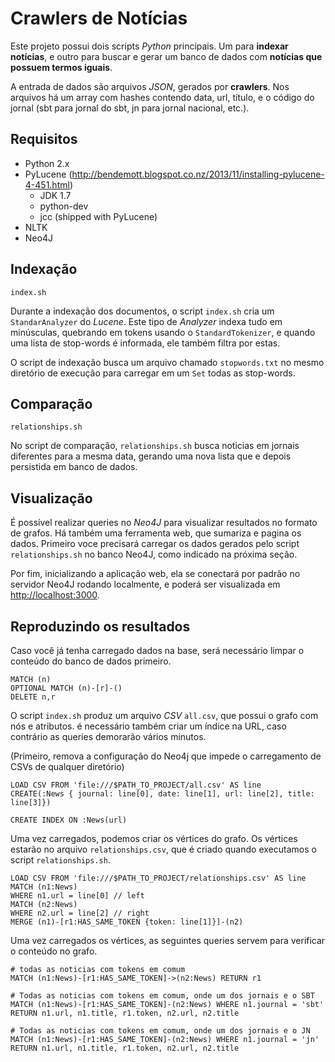 # Crawlers de Notícias

Este projeto possui dois scripts *Python* principais. Um para **indexar notícias**, e outro
para buscar e gerar um banco de dados com **notícias que possuem termos iguais**.

A entrada de dados são arquivos *JSON*, gerados por **crawlers**. Nos arquivos há um array com
hashes contendo data, url, título, e o código do jornal (sbt para jornal do sbt, jn para
jornal nacional, etc.).

## Requisitos

- Python 2.x
- PyLucene (http://bendemott.blogspot.co.nz/2013/11/installing-pylucene-4-451.html)
  - JDK 1.7
  - python-dev
  - jcc (shipped with PyLucene)
- NLTK
- Neo4J

## Indexação

`index.sh`

Durante a indexação dos documentos, o script `index.sh` cria um `StandarAnalyzer` do *Lucene*.
Este tipo de *Analyzer* indexa tudo em minúsculas, quebrando em tokens usando o `StandardTokenizer`, 
e quando uma lista de stop-words é informada, ele também filtra por estas.

O script de indexação busca um arquivo chamado `stopwords.txt` no mesmo diretório de execução
para carregar em um `Set` todas as stop-words.

## Comparação

`relationships.sh`

No script de comparação, `relationships.sh` busca noticias em jornais diferentes para
a mesma data, gerando uma nova lista que e depois persistida em banco de dados.

## Visualização

É possível realizar queries no *Neo4J* para visualizar resultados no formato de grafos. Há também
uma ferramenta web, que sumariza e pagina os dados. Primeiro voce precisará carregar os dados gerados
pelo script `relationships.sh` no banco Neo4J, como indicado na próxima seção.

Por fim, inicializando a aplicação web, ela se conectará por padrão no servidor Neo4J rodando localmente, 
e poderá ser visualizada em <http://localhost:3000>.

## Reproduzindo os resultados

Caso você já tenha carregado dados na base, será necessário limpar o conteúdo do banco de dados primeiro.

```
MATCH (n)
OPTIONAL MATCH (n)-[r]-()
DELETE n,r
```

O script `index.sh` produz um arquivo *CSV* `all.csv`, que possui o grafo com nós e atributos. é necessário
também criar um índice na URL, caso contrário as queries demorarão vários minutos.

(Primeiro, remova a configuração do Neo4j que impede o carregamento de CSVs de qualquer diretório)

```
LOAD CSV FROM 'file:///$PATH_TO_PROJECT/all.csv' AS line 
CREATE(:News { journal: line[0], date: line[1], url: line[2], title: line[3]})

CREATE INDEX ON :News(url)
```

Uma vez carregados, podemos criar os vértices do grafo. Os vértices estarão no arquivo `relationships.csv`, 
que é criado quando executamos o script `relationships.sh`.

```
LOAD CSV FROM 'file:///$PATH_TO_PROJECT/relationships.csv' AS line 
MATCH (n1:News) 
WHERE n1.url = line[0] // left 
MATCH (n2:News) 
WHERE n2.url = line[2] // right
MERGE (n1)-[r1:HAS_SAME_TOKEN {token: line[1]}]-(n2) 
```

Uma vez carregados os vértices, as seguintes queries servem para verificar o conteúdo no grafo.

```
# todas as noticias com tokens em comum
MATCH (n1:News)-[r1:HAS_SAME_TOKEN]->(n2:News) RETURN r1 
```

```
# Todas as noticias com tokens em comum, onde um dos jornais e o SBT
MATCH (n1:News)-[r1:HAS_SAME_TOKEN]-(n2:News) WHERE n1.journal = 'sbt' RETURN n1.url, n1.title, r1.token, n2.url, n2.title
```

```
# Todas as noticias com tokens em comum, onde um dos jornais e o JN
MATCH (n1:News)-[r1:HAS_SAME_TOKEN]-(n2:News) WHERE n1.journal = 'jn' RETURN n1.url, n1.title, r1.token, n2.url, n2.title
```
